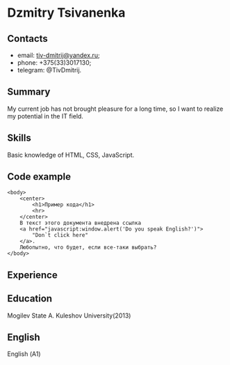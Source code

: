 # Dzmitry Tsivanenka

## Contacts

 * email: tiv-dmitrij@yandex.ru;
 * phone: +375(33)3017130;
 * telegram: @TivDmitrij.

## Summary

My current job has not brought pleasure for a long time, so I want to realize my potential in the IT field.

## Skills

Basic knowledge of HTML, CSS, JavaScript.

## Code example

````
<body>
    <center>
        <h1>Пример кода</h1>
        <hr>
    </center>
    В текст этого документа внедрена ссылка
    <a href="javascript:window.alert('Do you speak English?')">
        "Don`t click here"
    </a>.
    Любопытно, что будет, если все-таки выбрать?
</body>
````

## Experience

## Education

Mogilev State A. Kuleshov University(2013)

## English

English (А1)
